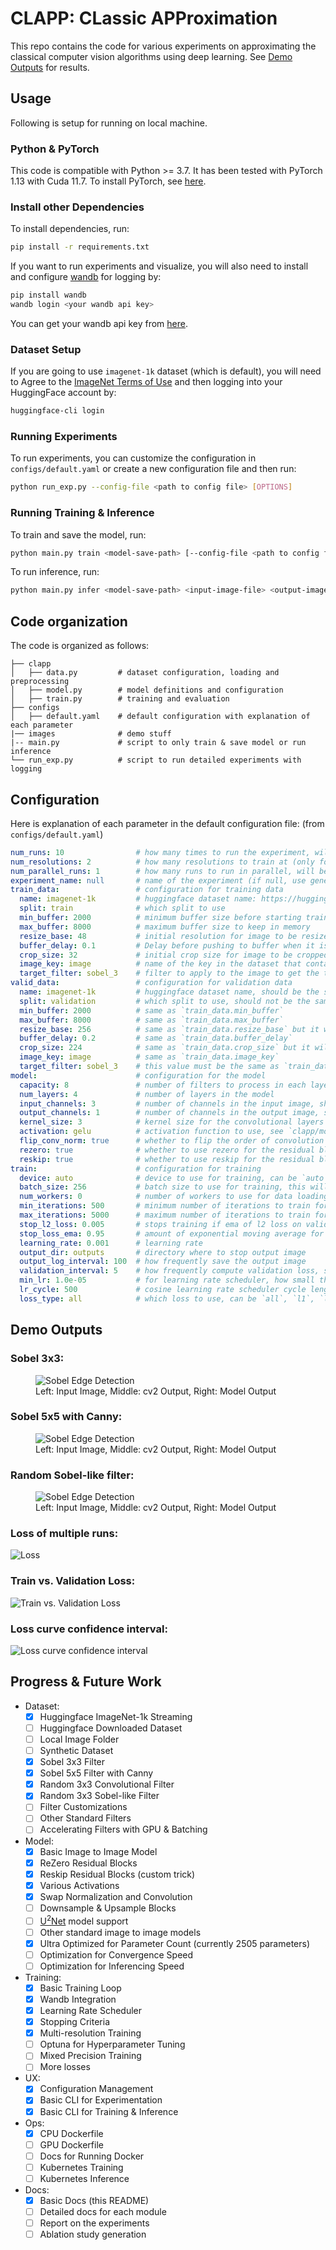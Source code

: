 # **CLAPP**: **CL**assic **APP**roximation

This repo contains the code for various experiments on approximating the classical computer vision algorithms using deep learning. See [Demo Outputs](#demo-outputs) for results.

## Usage

Following is setup for running on local machine. 
<!-- If you plan to run via docker, skip to [docker section](#docker). -->

### Python & PyTorch

This code is compatible with Python >= 3.7. It has been tested with PyTorch 1.13 with Cuda 11.7. To install PyTorch, see [here](https://pytorch.org/get-started/locally/).

### Install other Dependencies

To install dependencies, run:

```bash
pip install -r requirements.txt
```

If you want to run experiments and visualize, you will also need to install and configure [wandb](https://wandb.ai/site) for logging by:

```bash
pip install wandb
wandb login <your wandb api key>
```

You can get your wandb api key from [here](https://wandb.ai/authorize).

### Dataset Setup

If you are going to use `imagenet-1k` dataset (which is default), you will need to Agree to the [ImageNet Terms of Use](https://huggingface.co/datasets/imagenet-1k) and then logging into your HuggingFace account by:

```bash
huggingface-cli login
```

### Running Experiments

To run experiments, you can customize the configuration in `configs/default.yaml` or create a new configuration file and then run:

```bash
python run_exp.py --config-file <path to config file> [OPTIONS]
```

### Running Training & Inference

To train and save the model, run:

```bash
python main.py train <model-save-path> [--config-file <path to config file>] [OPTIONS]
```

To run inference, run:

```bash
python main.py infer <model-save-path> <input-image-file> <output-image-file> [--config-file <path to config file>] [OPTIONS]
```

## Code organization

The code is organized as follows:

```
├── clapp
│   ├── data.py         # dataset configuration, loading and preprocessing
│   ├── model.py        # model definitions and configuration
│   ├── train.py        # training and evaluation
├── configs
│   ├── default.yaml    # default configuration with explanation of each parameter
|── images              # demo stuff
|-- main.py             # script to only train & save model or run inference
└── run_exp.py          # script to run detailed experiments with logging
```

## Configuration

Here is explanation of each parameter in the default configuration file: (from `configs/default.yaml`)

```yaml
num_runs: 10                # how many times to run the experiment, will be ignored if not using `run_exp.py` (good for confidence interval of loss curves)
num_resolutions: 2          # how many resolutions to train at (only for training data)
num_parallel_runs: 1        # how many runs to run in parallel, will be ignored if not using `run_exp.py`
experiment_name: null       # name of the experiment (if null, use generate uuid)
train_data:                 # configuration for training data
  name: imagenet-1k         # huggingface dataset name: https://huggingface.co/datasets/imagenet-1k
  split: train              # which split to use
  min_buffer: 2000          # minimum buffer size before starting training
  max_buffer: 8000          # maximum buffer size to keep in memory
  resize_base: 48           # initial resolution for image to be resized, will double for each resolution given by `num_resolutions`
  buffer_delay: 0.1         # Delay before pushing to buffer when it is full
  crop_size: 32             # initial crop size for image to be cropped, will double for each resolution given by `num_resolutions`
  image_key: image          # name of the key in the dataset that contains the image
  target_filter: sobel_3    # filter to apply to the image to get the target, see `clapp/data.py` for more details
valid_data:                 # configuration for validation data
  name: imagenet-1k         # huggingface dataset name, should be the same as `train_data.name` but can be different
  split: validation         # which split to use, should not be the same as `train_data.split` if using the same dataset
  min_buffer: 2000          # same as `train_data.min_buffer`
  max_buffer: 8000          # same as `train_data.max_buffer`
  resize_base: 256          # same as `train_data.resize_base` but it will not be doubled
  buffer_delay: 0.2         # same as `train_data.buffer_delay`
  crop_size: 224            # same as `train_data.crop_size` but it will not be doubled
  image_key: image          # same as `train_data.image_key`
  target_filter: sobel_3    # this value must be the same as `train_data.target_filter`
model:                      # configuration for the model
  capacity: 8               # number of filters to process in each layer
  num_layers: 4             # number of layers in the model
  input_channels: 3         # number of channels in the input image, should be 3 for RGB images
  output_channels: 1        # number of channels in the output image, should be 1 for grayscale images
  kernel_size: 3            # kernel size for the convolutional layers
  activation: gelu          # activation function to use, see `clapp/model.py` for more details
  flip_conv_norm: true      # whether to flip the order of convolution and normalization
  rezero: true              # whether to use rezero for the residual blocks
  reskip: true              # whether to use reskip for the residual blocks
train:                      # configuration for training
  device: auto              # device to use for training, can be `auto`, `cpu`, or `cuda`, or `mps`. `auto` will use `cuda` or `mps` if available, otherwise `cpu`
  batch_size: 256           # batch size to use for training, this will be halved for each resolution given by `num_resolutions`
  num_workers: 0            # number of workers to use for data loading, ideally should be kept 0 for best performance
  min_iterations: 500       # minimum number of iterations to train for
  max_iterations: 5000      # maximum number of iterations to train for
  stop_l2_loss: 0.005       # stops training if ema of l2 loss on validation is less than this value
  stop_loss_ema: 0.95       # amount of exponential moving average for l2 stop criteria
  learning_rate: 0.001      # learning rate
  output_dir: outputs       # directory where to stop output image
  output_log_interval: 100  # how frequently save the output image
  validation_interval: 5    # how frequently compute validation loss, smaller values cost performance, and larger value may cause longer time of convergnece and/or premature training stop
  min_lr: 1.0e-05           # for learning rate scheduler, how small the learning rate can go
  lr_cycle: 500             # cosine learning rate scheduler cycle length which will double after every cycle
  loss_type: all            # which loss to use, can be `all`, `l1`, `l2`, `lc`, see `clapp/model.py` for more details
```


## Demo Outputs

### Sobel 3x3:

<figure>
  <img
    src="images/demo2.png"
    alt="Sobel Edge Detection">
  <figcaption>
    Left: Input Image, Middle: cv2 Output, Right: Model Output
  </figcaption>
</figure>

### Sobel 5x5 with Canny:

<figure>
  <img
    src="images/demo3.png"
    alt="Sobel Edge Detection">
  <figcaption>
    Left: Input Image, Middle: cv2 Output, Right: Model Output
  </figcaption>
</figure>

### Random Sobel-like filter:

<figure>
  <img
    src="images/demo4.png"
    alt="Sobel Edge Detection">
  <figcaption>
    Left: Input Image, Middle: cv2 Output, Right: Model Output
  </figcaption>
</figure>

### Loss of multiple runs:

![Loss](images/loss.png)

### Train vs. Validation Loss:

![Train vs. Validation Loss](images/loss2.png)

### Loss curve confidence interval:

![Loss curve confidence interval](images/loss3.png)


## Progress & Future Work

- Dataset:
  - [x] Huggingface ImageNet-1k Streaming
  - [ ] Huggingface Downloaded Dataset
  - [ ] Local Image Folder
  - [ ] Synthetic Dataset
  - [x] Sobel 3x3 Filter
  - [x] Sobel 5x5 Filter with Canny
  - [x] Random 3x3 Convolutional Filter
  - [x] Random 3x3 Sobel-like Filter
  - [ ] Filter Customizations
  - [ ] Other Standard Filters
  - [ ] Accelerating Filters with GPU & Batching
- Model:
  - [x] Basic Image to Image Model
  - [x] ReZero Residual Blocks
  - [x] Reskip Residual Blocks (custom trick)
  - [x] Various Activations
  - [x] Swap Normalization and Convolution
  - [ ] Downsample & Upsample Blocks
  - [ ] [U<sup>2</sup>Net](https://github.com/xuebinqin/U-2-Net/blob/master/model/u2net.py) model support
  - [ ] Other standard image to image models
  - [x] Ultra Optimized for Parameter Count (currently 2505 parameters)
  - [ ] Optimization for Convergence Speed
  - [ ] Optimization for Inferencing Speed
- Training:
  - [x] Basic Training Loop
  - [x] Wandb Integration
  - [x] Learning Rate Scheduler
  - [x] Stopping Criteria
  - [x] Multi-resolution Training
  - [ ] Optuna for Hyperparameter Tuning
  - [ ] Mixed Precision Training
  - [ ] More losses
- UX:
  - [x] Configuration Management
  - [x] Basic CLI for Experimentation
  - [x] Basic CLI for Training & Inference
- Ops:
  - [x] CPU Dockerfile
  - [ ] GPU Dockerfile
  - [ ] Docs for Running Docker
  - [ ] Kubernetes Training
  - [ ] Kubernetes Inference
- Docs:
  - [x] Basic Docs (this README)
  - [ ] Detailed docs for each module
  - [ ] Report on the experiments
  - [ ] Ablation study generation
